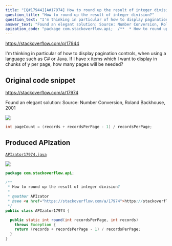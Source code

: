 ```yaml
---
title: "[Q#17944][A#17974] How to round up the result of integer division?"
question_title: "How to round up the result of integer division?"
question_text: "I'm thinking in particular of how to display pagination controls, when using a language such as C# or Java. If I have x items which I want to display in chunks of y per page, how many pages will be needed?"
answer_text: "Found an elegant solution: Source: Number Conversion, Roland Backhouse, 2001"
apization_code: "package com.stackoverflow.api;  /**  * How to round up the result of integer division?  *  * @author APIzator  * @see <a href=\"https://stackoverflow.com/a/17974\">https://stackoverflow.com/a/17974</a>  */ public class APIzator17974 {    public static int round(int recordsPerPage, int records)     throws Exception {     return (records + recordsPerPage - 1) / recordsPerPage;   } }"
---
```


https://stackoverflow.com/q/17944

I&#x27;m thinking in particular of how to display pagination controls, when using a language such as C# or Java.
If I have x items which I want to display in chunks of y per page, how many pages will be needed?



## Original code snippet

https://stackoverflow.com/a/17974

Found an elegant solution:
Source: Number Conversion, Roland Backhouse, 2001

<div class="code-logo"><img src="/stackoverflow.png" /></div>

```java
int pageCount = (records + recordsPerPage - 1) / recordsPerPage;
```

## Produced APIzation

[`APIzator17974.java`](https://github.com/blind-papers/apization-temp-data/raw/main/search/APIzator17974.java)

<div class="code-logo"><img src="/apizator.png" /></div>

```java
package com.stackoverflow.api;

/**
 * How to round up the result of integer division?
 *
 * @author APIzator
 * @see <a href="https://stackoverflow.com/a/17974">https://stackoverflow.com/a/17974</a>
 */
public class APIzator17974 {

  public static int round(int recordsPerPage, int records)
    throws Exception {
    return (records + recordsPerPage - 1) / recordsPerPage;
  }
}

```